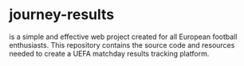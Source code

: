# journey-results
is a simple and effective web project created for all European football enthusiasts. This repository contains the source code and resources needed to create a UEFA matchday results tracking platform.

